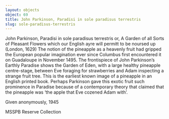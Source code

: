 ```yaml
---
layout: objects
object: 69
title: John Parkinson, Paradisi in sole paradisus terrestris
slug: sole-paradisus-terrestris
---
```

John Parkinson, Paradisi in sole paradisus terrestris or, A Garden of all Sorts of Pleasant Flowers which our English ayre will permitt to be noursed up (London, 1629)  The notion of the pineapple as a heavenly fruit had gripped the European popular imagination ever since Columbus first encountered it on Guadaloupe in November 1495.  The frontispiece of John Parkinson’s Earthly Paradise shows the Garden of Eden, with a large healthy pineapple centre-stage, between Eve foraging for strawberries and Adam inspecting a strange fruit tree. This is the earliest known image of a pineapple in an English printed book. Perhaps Parkinson gave this exotic fruit such prominence in Paradise because of a contemporary theory that claimed that the pineapple was ‘the apple that Eve cozened Adam with’.  

Given anonymously, 1945

MSSPB Reserve Collection
